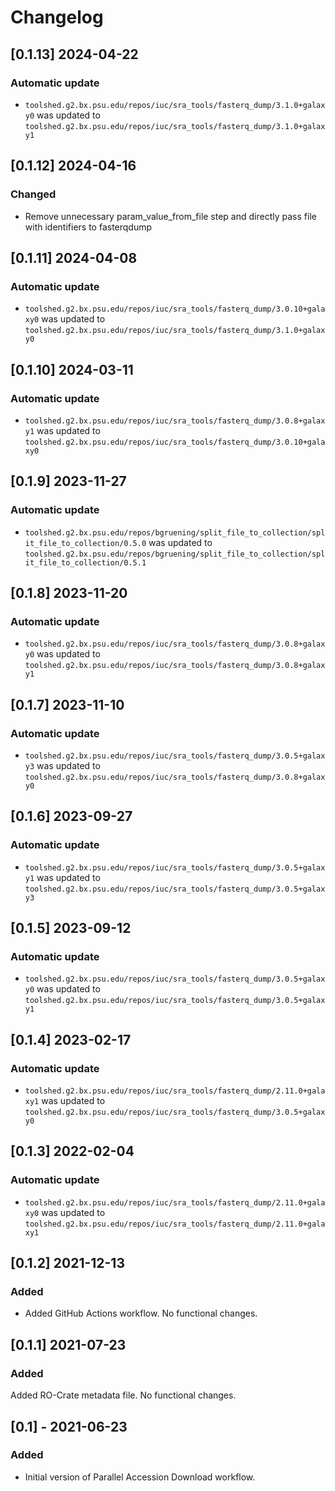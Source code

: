 # Changelog

## [0.1.13] 2024-04-22

### Automatic update
- `toolshed.g2.bx.psu.edu/repos/iuc/sra_tools/fasterq_dump/3.1.0+galaxy0` was updated to `toolshed.g2.bx.psu.edu/repos/iuc/sra_tools/fasterq_dump/3.1.0+galaxy1`

## [0.1.12] 2024-04-16

### Changed

- Remove unnecessary param_value_from_file step and directly pass file with identifiers to fasterqdump

## [0.1.11] 2024-04-08

### Automatic update
- `toolshed.g2.bx.psu.edu/repos/iuc/sra_tools/fasterq_dump/3.0.10+galaxy0` was updated to `toolshed.g2.bx.psu.edu/repos/iuc/sra_tools/fasterq_dump/3.1.0+galaxy0`

## [0.1.10] 2024-03-11

### Automatic update
- `toolshed.g2.bx.psu.edu/repos/iuc/sra_tools/fasterq_dump/3.0.8+galaxy1` was updated to `toolshed.g2.bx.psu.edu/repos/iuc/sra_tools/fasterq_dump/3.0.10+galaxy0`

## [0.1.9] 2023-11-27

### Automatic update
- `toolshed.g2.bx.psu.edu/repos/bgruening/split_file_to_collection/split_file_to_collection/0.5.0` was updated to `toolshed.g2.bx.psu.edu/repos/bgruening/split_file_to_collection/split_file_to_collection/0.5.1`

## [0.1.8] 2023-11-20

### Automatic update
- `toolshed.g2.bx.psu.edu/repos/iuc/sra_tools/fasterq_dump/3.0.8+galaxy0` was updated to `toolshed.g2.bx.psu.edu/repos/iuc/sra_tools/fasterq_dump/3.0.8+galaxy1`

## [0.1.7] 2023-11-10

### Automatic update
- `toolshed.g2.bx.psu.edu/repos/iuc/sra_tools/fasterq_dump/3.0.5+galaxy3` was updated to `toolshed.g2.bx.psu.edu/repos/iuc/sra_tools/fasterq_dump/3.0.8+galaxy0`

## [0.1.6] 2023-09-27

### Automatic update
- `toolshed.g2.bx.psu.edu/repos/iuc/sra_tools/fasterq_dump/3.0.5+galaxy1` was updated to `toolshed.g2.bx.psu.edu/repos/iuc/sra_tools/fasterq_dump/3.0.5+galaxy3`

## [0.1.5] 2023-09-12

### Automatic update
- `toolshed.g2.bx.psu.edu/repos/iuc/sra_tools/fasterq_dump/3.0.5+galaxy0` was updated to `toolshed.g2.bx.psu.edu/repos/iuc/sra_tools/fasterq_dump/3.0.5+galaxy1`

## [0.1.4] 2023-02-17

### Automatic update
- `toolshed.g2.bx.psu.edu/repos/iuc/sra_tools/fasterq_dump/2.11.0+galaxy1` was updated to `toolshed.g2.bx.psu.edu/repos/iuc/sra_tools/fasterq_dump/3.0.5+galaxy0`

## [0.1.3] 2022-02-04

### Automatic update
- `toolshed.g2.bx.psu.edu/repos/iuc/sra_tools/fasterq_dump/2.11.0+galaxy0` was updated to `toolshed.g2.bx.psu.edu/repos/iuc/sra_tools/fasterq_dump/2.11.0+galaxy1`

## [0.1.2] 2021-12-13

### Added
- Added GitHub Actions workflow. No functional changes.

## [0.1.1] 2021-07-23

### Added

Added RO-Crate metadata file. No functional changes.

## [0.1] - 2021-06-23

### Added

- Initial version of Parallel Accession Download workflow.
